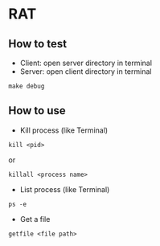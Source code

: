 # RAT
## How to test
* Client: open server directory in terminal
* Server: open client directory in terminal
```
make debug
```
## How to use
* Kill process (like Terminal)
```
kill <pid>
```
or
```
killall <process name>
```
* List process (like Terminal)
```
ps -e
```
* Get a file
```
getfile <file path>
```
